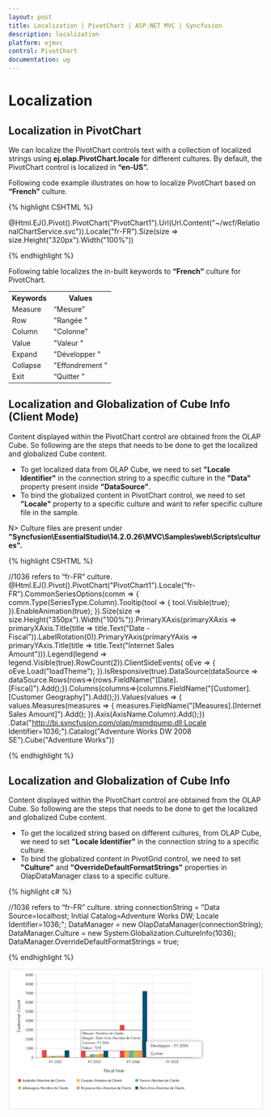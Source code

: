 ```yaml
---
layout: post
title: Localization | PivotChart | ASP.NET MVC | Syncfusion
description: localization
platform: ejmvc
control: PivotChart
documentation: ug
---
```


# Localization

## Localization in PivotChart

We can localize the PivotChart controls text with a collection of localized strings using **ej.olap.PivotChart.locale** for different cultures. By default, the PivotChart control is localized in **“en-US”.**

Following code example illustrates on how to localize PivotChart based on **“French”** culture.

{% highlight CSHTML %}

@Html.EJ().Pivot().PivotChart("PivotChart1").Url(Url.Content("~/wcf/RelationalChartService.svc")).Locale("fr-FR").Size(size => size.Height("320px").Width("100%"))

<script type="text/javascript">
    ej.olap.PivotChart.locale["fr-FR"] = {
        Measure: "Mesure",
        Row: "Rangée",
        Column: "Colonne",
        Value: "Valeur",
        Expand: "Développer",
        Collapse: "Effondrement",
        Exit: "Quitter"
    };
</script>

{% endhighlight %}

Following table localizes the in-built keywords to **“French”** culture for PivotChart.

<table>
<tr>
<th>
Keywords</th><th>
Values</th>
</tr>
<tr><td>
Measure</td><td>
“Mesure”</td>    
</tr>
<tr><td>
Row</td><td>
"Rangée "</td>  
</tr>
<tr><td>
Column</td><td>
"Colonne”</td>    
</tr>
<tr><td>
Value</td><td>
"Valeur "</td>    
</tr>
<tr><td>
Expand</td><td>
"Développer "</td>    
</tr>
<tr><td>
Collapse</td><td>
"Effondrement "</td>    
</tr>
<tr><td>
Exit</td><td>
“Quitter "</td>    
</tr>
</table>

## Localization and Globalization of Cube Info (Client Mode)

Content displayed within the PivotChart control are obtained from the OLAP Cube. So following are the steps that needs to be done to get the localized and globalized Cube content.

* To get localized data from OLAP Cube, we need to set **"Locale Identifier"** in the connection string to a specific culture in the **"Data"** property present inside **"DataSource"**. 
* To bind the globalized content in PivotChart control, we need to set **"Locale"** property to a specific culture and want to refer specific culture file in the sample.
 
N> Culture files are present under **"Syncfusion\EssentialStudio\14.2.0.26\MVC\Samples\web\Scripts\cultures".**
 
{% highlight CSHTML %}

//1036 refers to “fr-FR” culture.
 @Html.EJ().Pivot().PivotChart("PivotChart1").Locale("fr-FR").CommonSeriesOptions(comm => { comm.Type(SeriesType.Column).Tooltip(tool => { tool.Visible(true); }).EnableAnimation(true); }).Size(size => size.Height("350px").Width("100%")).PrimaryXAxis(primaryXAxis => primaryXAxis.Title(title => title.Text("Date - Fiscal")).LabelRotation(0)).PrimaryYAxis(primaryYAxis => primaryYAxis.Title(title => title.Text("Internet Sales Amount"))).Legend(legend => legend.Visible(true).RowCount(2)).ClientSideEvents(
                  oEve => { oEve.Load("loadTheme"); }).IsResponsive(true).DataSource(dataSource => dataSource.Rows(rows=>{rows.FieldName("[Date].[Fiscal]").Add();}).Columns(columns=>{columns.FieldName("[Customer].[Customer Geography]").Add();}).Values(values => { values.Measures(measures => { measures.FieldName("[Measures].[Internet Sales Amount]").Add(); }).Axis(AxisName.Column).Add();})
.Data("http://bi.syncfusion.com/olap/msmdpump.dll;Locale Identifier=1036;").Catalog("Adventure Works DW 2008 SE").Cube("Adventure Works"))

{% endhighlight %}

## Localization and Globalization of Cube Info

Content displayed within the PivotChart control are obtained from the OLAP Cube. So following are the steps that needs to be done to get the localized and globalized Cube content.

* To get the localized string based on different cultures, from OLAP Cube, we need to set **"Locale Identifier"** in the connection string to a specific culture. 
* To bind the globalized content in PivotGrid control, we need to set **"Culture"** and **"OverrideDefaultFormatStrings"** properties in OlapDataManager class to a specific culture. 
 
{% highlight c# %}

//1036 refers to “fr-FR” culture.
string connectionString = "Data Source=localhost; Initial Catalog=Adventure Works DW; Locale Identifier=1036;";
DataManager = new OlapDataManager(connectionString);
DataManager.Culture = new System.Globalization.CultureInfo(1036);
DataManager.OverrideDefaultFormatStrings = true;

{% endhighlight %}

![](Localization-and-Translation-support_images/Localization-and-Translation-support_img1.png) 


